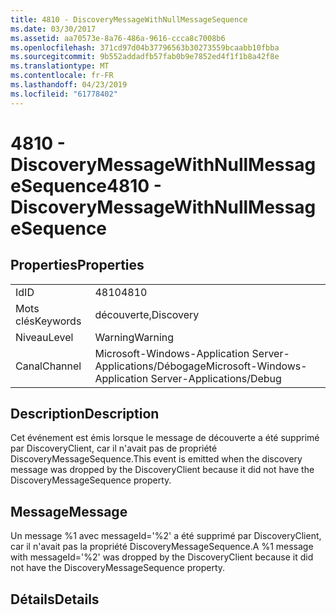 ```yaml
---
title: 4810 - DiscoveryMessageWithNullMessageSequence
ms.date: 03/30/2017
ms.assetid: aa70573e-8a76-486a-9616-ccca8c7008b6
ms.openlocfilehash: 371cd97d04b37796563b30273559bcaabb10fbba
ms.sourcegitcommit: 9b552addadfb57fab0b9e7852ed4f1f1b8a42f8e
ms.translationtype: MT
ms.contentlocale: fr-FR
ms.lasthandoff: 04/23/2019
ms.locfileid: "61778402"
---
```

# <a name="4810---discoverymessagewithnullmessagesequence"></a><span data-ttu-id="f6603-102">4810 - DiscoveryMessageWithNullMessageSequence</span><span class="sxs-lookup"><span data-stu-id="f6603-102">4810 - DiscoveryMessageWithNullMessageSequence</span></span>
## <a name="properties"></a><span data-ttu-id="f6603-103">Properties</span><span class="sxs-lookup"><span data-stu-id="f6603-103">Properties</span></span>  
  
|||  
|-|-|  
|<span data-ttu-id="f6603-104">Id</span><span class="sxs-lookup"><span data-stu-id="f6603-104">ID</span></span>|<span data-ttu-id="f6603-105">4810</span><span class="sxs-lookup"><span data-stu-id="f6603-105">4810</span></span>|  
|<span data-ttu-id="f6603-106">Mots clés</span><span class="sxs-lookup"><span data-stu-id="f6603-106">Keywords</span></span>|<span data-ttu-id="f6603-107">découverte,</span><span class="sxs-lookup"><span data-stu-id="f6603-107">Discovery</span></span>|  
|<span data-ttu-id="f6603-108">Niveau</span><span class="sxs-lookup"><span data-stu-id="f6603-108">Level</span></span>|<span data-ttu-id="f6603-109">Warning</span><span class="sxs-lookup"><span data-stu-id="f6603-109">Warning</span></span>|  
|<span data-ttu-id="f6603-110">Canal</span><span class="sxs-lookup"><span data-stu-id="f6603-110">Channel</span></span>|<span data-ttu-id="f6603-111">Microsoft-Windows-Application Server-Applications/Débogage</span><span class="sxs-lookup"><span data-stu-id="f6603-111">Microsoft-Windows-Application Server-Applications/Debug</span></span>|  
  
## <a name="description"></a><span data-ttu-id="f6603-112">Description</span><span class="sxs-lookup"><span data-stu-id="f6603-112">Description</span></span>  
 <span data-ttu-id="f6603-113">Cet événement est émis lorsque le message de découverte a été supprimé par DiscoveryClient, car il n'avait pas de propriété DiscoveryMessageSequence.</span><span class="sxs-lookup"><span data-stu-id="f6603-113">This event is emitted when the discovery message was dropped by the DiscoveryClient because it did not have the DiscoveryMessageSequence property.</span></span>  
  
## <a name="message"></a><span data-ttu-id="f6603-114">Message</span><span class="sxs-lookup"><span data-stu-id="f6603-114">Message</span></span>  
 <span data-ttu-id="f6603-115">Un message %1 avec messageId='%2' a été supprimé par DiscoveryClient, car il n'avait pas la propriété DiscoveryMessageSequence.</span><span class="sxs-lookup"><span data-stu-id="f6603-115">A %1 message with messageId='%2' was dropped by the DiscoveryClient because it did not have the DiscoveryMessageSequence property.</span></span>  
  
## <a name="details"></a><span data-ttu-id="f6603-116">Détails</span><span class="sxs-lookup"><span data-stu-id="f6603-116">Details</span></span>
